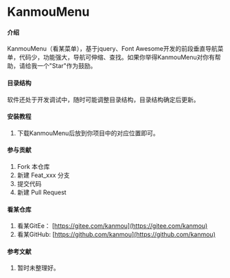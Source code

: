 # KanmouMenu

#### 介绍
KanmouMenu（看某菜单），基于jquery、Font Awesome开发的前段垂直导航菜单，代码少，功能强大，导航可伸缩、查找。如果你举得KanmouMenu对你有帮助，请给我一个"Star"作为鼓励。

#### 目录结构
软件还处于开发调试中，随时可能调整目录结构，目录结构确定后更新。


#### 安装教程

1. 下载KanmouMenu后放到你项目中的对应位置即可。

#### 参与贡献

1.  Fork 本仓库
2.  新建 Feat_xxx 分支
3.  提交代码
4.  新建 Pull Request

#### 看某仓库

1.  看某GitEe： [https://gitee.com/kanmou](https://gitee.com/kanmou)
2.  看某GitHub: [https://github.com/kanmou](https://github.com/kanmou)

#### 参考文献

1.  暂时未整理好。
